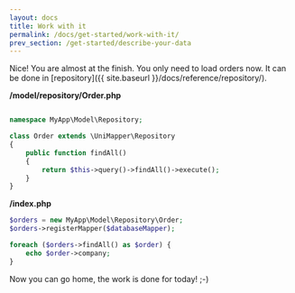 ```yaml
---
layout: docs
title: Work with it
permalink: /docs/get-started/work-with-it/
prev_section: /get-started/describe-your-data
---
```


Nice! You are almost at the finish. You only need to load orders now. It can be done in [repository]({{ site.baseurl }}/docs/reference/repository/).

**/model/repository/Order.php**

```php

namespace MyApp\Model\Repository;

class Order extends \UniMapper\Repository
{
    public function findAll()
    {
        return $this->query()->findAll()->execute();
    }
}
```

**/index.php**

```php
$orders = new MyApp\Model\Repository\Order;
$orders->registerMapper($databaseMapper);

foreach ($orders->findAll() as $order) {
	echo $order->company;
}
```

Now you can go home, the work is done for today! ;-)